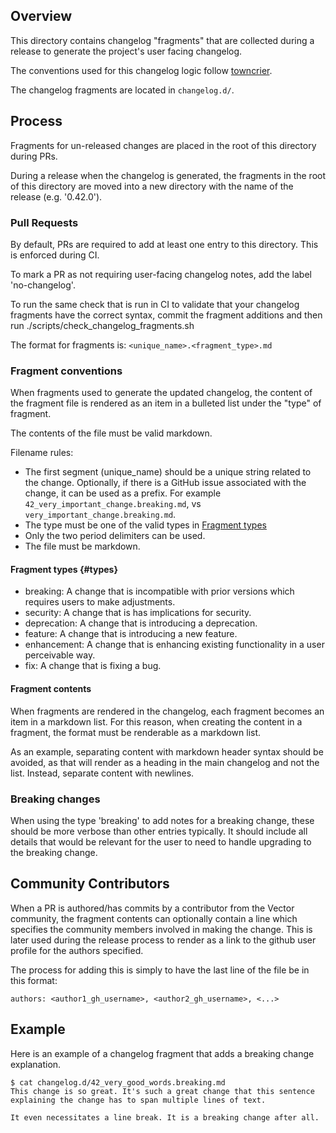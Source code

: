 ## Overview

This directory contains changelog "fragments" that are collected during a release to
generate the project's user facing changelog.

The conventions used for this changelog logic follow [towncrier](https://towncrier.readthedocs.io/en/stable/markdown.html).

The changelog fragments are located in `changelog.d/`.

## Process

Fragments for un-released changes are placed in the root of this directory during PRs.

During a release when the changelog is generated, the fragments in the root of this
directory are moved into a new directory with the name of the release (e.g. '0.42.0').

### Pull Requests

By default, PRs are required to add at least one entry to this directory.
This is enforced during CI.

To mark a PR as not requiring user-facing changelog notes, add the label 'no-changelog'.

To run the same check that is run in CI to validate that your changelog fragments have
the correct syntax, commit the fragment additions and then run ./scripts/check_changelog_fragments.sh

The format for fragments is: `<unique_name>.<fragment_type>.md`

### Fragment conventions

When fragments used to generate the updated changelog, the content of the fragment file is
rendered as an item in a bulleted list under the "type" of fragment.

The contents of the file must be valid markdown.

Filename rules:

- The first segment (unique_name) should be a unique string related to the change.
  Optionally, if there is a GitHub issue associated with the change, it can be used as a prefix.
  For example `42_very_important_change.breaking.md`, vs `very_important_change.breaking.md`.
- The type must be one of the valid types in [Fragment types](#types)
- Only the two period delimiters can be used.
- The file must be markdown.

#### Fragment types {#types}

- breaking: A change that is incompatible with prior versions which requires users to make adjustments.
- security: A change that is has implications for security.
- deprecation: A change that is introducing a deprecation.
- feature: A change that is introducing a new feature.
- enhancement: A change that is enhancing existing functionality in a user perceivable way.
- fix: A change that is fixing a bug.

#### Fragment contents

When fragments are rendered in the changelog, each fragment becomes an item in a markdown list.
For this reason, when creating the content in a fragment, the format must be renderable as a markdown list.

As an example, separating content with markdown header syntax should be avoided, as that will render
as a heading in the main changelog and not the list. Instead, separate content with newlines.

### Breaking changes

When using the type 'breaking' to add notes for a breaking change, these should be more verbose than
other entries typically. It should include all details that would be relevant for the user to need
to handle upgrading to the breaking change.

## Community Contributors

When a PR is authored/has commits by a contributor from the Vector community, the fragment contents
can optionally contain a line which specifies the community members involved in making the change.
This is later used during the release process to render as a link to the github user profile for
the authors specified.

The process for adding this is simply to have the last line of the file be in this format:

    authors: <author1_gh_username>, <author2_gh_username>, <...>

## Example

Here is an example of a changelog fragment that adds a breaking change explanation.

    $ cat changelog.d/42_very_good_words.breaking.md
    This change is so great. It's such a great change that this sentence
    explaining the change has to span multiple lines of text.

    It even necessitates a line break. It is a breaking change after all.
